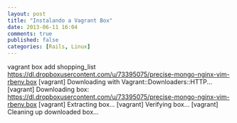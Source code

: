 ```yaml
---
layout: post
title: "Instalando a Vagrant Box"
date: 2013-06-11 16:04
comments: true
published: false
categories: [Rails, Linux]
---
```


vagrant box add shopping_list https://dl.dropboxusercontent.com/u/73395075/precise-mongo-nginx-vim-rbenv.box
[vagrant] Downloading with Vagrant::Downloaders::HTTP...
[vagrant] Downloading box: https://dl.dropboxusercontent.com/u/73395075/precise-mongo-nginx-vim-rbenv.box
[vagrant] Extracting box...
[vagrant] Verifying box...
[vagrant] Cleaning up downloaded box...


